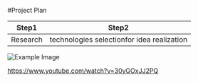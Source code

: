 #Project Plan

Step1 | Step2|
--------- | -----------
Research | technologies selectionfor idea realization

![Example Image](../project_images/cover.jpg?raw=true "Example Image")

https://www.youtube.com/watch?v=30yGOxJJ2PQ
